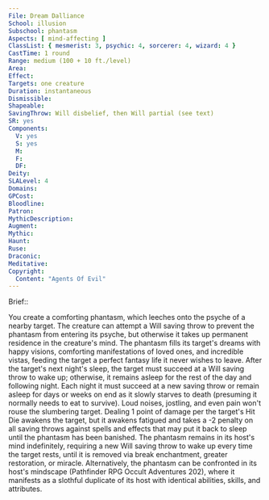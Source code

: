 ```yaml
---
File: Dream Dalliance
School: illusion
Subschool: phantasm
Aspects: [ mind-affecting ]
ClassList: { mesmerist: 3, psychic: 4, sorcerer: 4, wizard: 4 }
CastTime: 1 round
Range: medium (100 + 10 ft./level)
Area: 
Effect: 
Targets: one creature
Duration: instantaneous
Dismissible: 
Shapeable: 
SavingThrow: Will disbelief, then Will partial (see text)
SR: yes
Components:
  V: yes
  S: yes
  M: 
  F: 
  DF: 
Deity: 
SLALevel: 4
Domains: 
GPCost: 
Bloodline: 
Patron: 
MythicDescription: 
Augment: 
Mythic: 
Haunt: 
Ruse: 
Draconic: 
Meditative: 
Copyright:
  Content: "Agents Of Evil"
---
```

Brief:: 

You create a comforting phantasm, which leeches onto the psyche of a nearby target. The creature can attempt a Will saving throw to prevent the phantasm from entering its psyche, but otherwise it takes up permanent residence in the creature's mind. The phantasm fills its target's dreams with happy visions, comforting manifestations of loved ones, and incredible vistas, feeding the target a perfect fantasy life it never wishes to leave. After the target's next night's sleep, the target must succeed at a Will saving throw to wake up; otherwise, it remains asleep for the rest of the day and following night. Each night it must succeed at a new saving throw or remain asleep for days or weeks on end as it slowly starves to death (presuming it normally needs to eat to survive). Loud noises, jostling, and even pain won't rouse the slumbering target. Dealing 1 point of damage per the target's Hit Die awakens the target, but it awakens fatigued and takes a -2 penalty on all saving throws against spells and effects that may put it back to sleep until the phantasm has been banished.  The phantasm remains in its host's mind indefinitely, requiring a new Will saving throw to wake up every time the target rests, until it is removed via break enchantment, greater restoration, or miracle. Alternatively, the phantasm can be confronted in its host's mindscape (Pathfinder RPG Occult Adventures 202), where it manifests as a slothful duplicate of its host with identical abilities, skills, and attributes.
